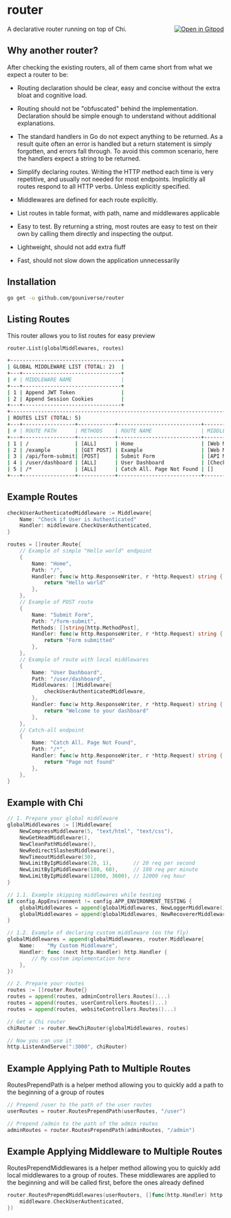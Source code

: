# router

<a href="https://gitpod.io/#https://github.com/gouniverse/router" style="float:right;"><img src="https://gitpod.io/button/open-in-gitpod.svg" alt="Open in Gitpod" loading="lazy"></a>

A declarative router running on top of Chi.

## Why another router?

After checking the existing routers, all of them came short from what we expect a router to be:

- Routing declaration should be clear, easy and concise without the extra bloat and cognitive load.

- Routing should not be "obfuscated" behind the implementation. Declaration should be simple enough to understand without additional explanations.

- The standard handlers in Go do not expect anything to be returned. As a result quite often an error is handled but a return statement is simply forgotten, and errors fall through. To avoid this common scenario, here the handlers expect a string to be returned.

- Simplify declaring routes. Writing the HTTP method each time is very repetitive, and usually not needed for most endpoints. Implicitly all routes respond to all HTTP verbs. Unless explicitly specified.

- Middlewares are defined for each route explicitly.

- List routes in table format, with path, name and middlewares applicable

- Easy to test. By returning a string, most routes are easy to test on their own by calling them directly and inspecting the output.

- Lightweight, should not add extra fluff

- Fast, should not slow down the application unnecessarily

## Installation

```sh
go get -u github.com/gouniverse/router
```

## Listing Routes

This router allows you to list routes for easy preview

```golang
router.List(globalMiddlewares, routes)
```

```sh
+------------------------------------+
| GLOBAL MIDDLEWARE LIST (TOTAL: 2)  |
+---+--------------------------------+
| # | MIDDLEWARE NAME                |
+---+--------------------------------+
| 1 | Append JWT Token               |
| 2 | Append Session Cookies         |
+---+--------------------------------+
+-------------------------------------------------------------------------------------------------+
| ROUTES LIST (TOTAL: 5)                                                                          |
+---+-----------------+------------+---------------------------+----------------------------------+
| # | ROUTE PATH      | METHODS    | ROUTE NAME                | MIDDLEWARE NAME LIST             |
+---+-----------------+------------+---------------------------+----------------------------------+
| 1 | /               | [ALL]      | Home                      | [Web Middleware]                 |
| 2 | /example        | [GET POST] | Example                   | [Web Middleware]                 |
| 3 | /api/form-submit| [POST]     | Submit Form               | [API Middleware, Verify Form]    |
| 4 | /user/dashboard | [ALL]      | User Dashboard            | [Check if User is Authenticated] |
| 5 | /*              | [ALL]      | Catch All. Page Not Found | []                               |
+---+-----------------+------------+---------------------------+----------------------------------+
```


## Example Routes

```go
checkUserAuthenticatedMiddleware := Middleware{
    Name: "Check if User is Authenticated"
    Handler: middleware.CheckUserAuthenticated,
}

routes = []router.Route{
    // Example of simple "Hello world" endpoint
    {
        Name: "Home",
        Path: "/",
        Handler: func(w http.ResponseWriter, r *http.Request) string {
            return "Hello world"
        },
    },
    // Example of POST route
    {
        Name: "Submit Form",
        Path: "/form-submit",
        Methods: []string{http.MethodPost],
        Handler: func(w http.ResponseWriter, r *http.Request) string {
            return "Form submitted"
        },
    },
    // Example of route with local middlewares
    {
        Name: "User Dashboard",
        Path: "/user/dashboard",
        Middlewares: []Middleware{
			checkUserAuthenticatedMiddleware,
        },
        Handler: func(w http.ResponseWriter, r *http.Request) string {
            return "Welcome to your dashboard"
        },
    },
    // Catch-all endpoint
    {
        Name: "Catch All. Page Not Found",
        Path: "/*",
        Handler: func(w http.ResponseWriter, r *http.Request) string {
            return "Page not found"
        },
    },
}
```

## Example with Chi

```go
// 1. Prepare your global middleware
globalMiddlewares := []Middleware{
    NewCompressMiddleware(5, "text/html", "text/css"),
    NewGetHeadMiddleware(),
    NewCleanPathMiddleware(),
    NewRedirectSlashesMiddleware(),
    NewTimeoutMiddleware(30),
    NewLimitByIpMiddleware(20, 1),       // 20 req per second
	NewLimitByIpMiddleware(180, 60),     // 180 req per minute
	NewLimitByIpMiddleware(12000, 3600), // 12000 req hour
}

// 1.1. Example skipping middlewares while testing
if config.AppEnvironment != config.APP_ENVIRONMENT_TESTING {
	globalMiddlewares = append(globalMiddlewares, NewLoggerMiddleware())
	globalMiddlewares = append(globalMiddlewares, NewRecovererMiddleware())
}

// 1.2. Example of declaring custom middleware (on the fly)
globalMiddlewares = append(globalMiddlewares, router.Middleware{
    Name:    "My Custom Middleware",
    Handler: func (next http.Handler) http.Handler {
        // My custom implementation here
    },
})

// 2. Prepare your routes
routes := []router.Route{}
routes = append(routes, adminControllers.Routes()...)
routes = append(routes, userControllers.Routes()...)
routes = append(routes, websiteControllers.Routes()...)

// Get a Chi router
chiRouter := router.NewChiRouter(globalMiddlewares, routes)

// Now you can use it
http.ListenAndServe(":3000", chiRouter)
```

## Example Applying Path to Multiple Routes

RoutesPrependPath is a helper method allowing you to quickly add
a path to the beginning of a group of routes

```go
// Prepend /user to the path of the user routes
userRoutes = router.RoutesPrependPath(userRoutes, "/user")

// Prepend /admin to the path of the admin routes
adminRoutes = router.RoutesPrependPath(adminRoutes, "/admin")
```

## Example Applying Middleware to Multiple Routes


RoutesPrependMiddlewares is a helper method allowing you to quickly add
local middlewares to a group of routes. These middlewares are applied to
the beginning and will be called first, before the ones already defined

```go
router.RoutesPrependMiddlewares(userRouters, []func(http.Handler) http.Handler{
    middleware.CheckUserAuthenticated,
})
```
